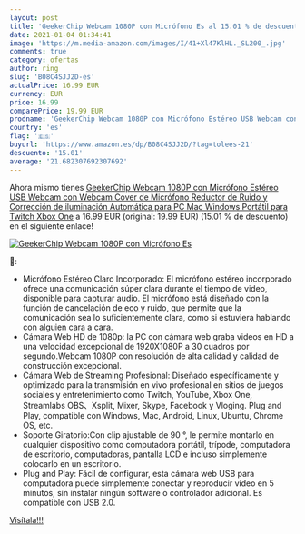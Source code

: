 ```yaml
---
layout: post
title: 'GeekerChip Webcam 1080P con Micrófono Es al 15.01 % de descuento'
date: 2021-01-04 01:34:41
image: 'https://m.media-amazon.com/images/I/41+Xl47KlHL._SL200_.jpg'
comments: true
category: ofertas
author: ring
slug: 'B08C4SJJ2D-es'
actualPrice: 16.99 EUR
currency: EUR
price: 16.99
comparePrice: 19.99 EUR
prodname: 'GeekerChip Webcam 1080P con Micrófono Estéreo USB Webcam con Webcam Cover de Micrófono Reductor de Ruido y Corrección de iluminación Automática para PC  Mac Windows Portátil para Twitch Xbox One'
country: 'es'
flag: '🇪🇸'
buyurl: 'https://www.amazon.es/dp/B08C4SJJ2D/?tag=tolees-21'
descuento: '15.01'
average: '21.682307692307692'
---
```


Ahora mismo tienes [GeekerChip Webcam 1080P con Micrófono Estéreo USB Webcam con Webcam Cover de Micrófono Reductor de Ruido y Corrección de iluminación Automática para PC  Mac Windows Portátil para Twitch Xbox One](https://www.amazon.es/dp/B08C4SJJ2D/?tag=tolees-21) a 16.99 EUR (original: 19.99 EUR) (15.01 %  de descuento) en el siguiente enlace!

[![GeekerChip Webcam 1080P con Micrófono Es](https://m.media-amazon.com/images/I/41+Xl47KlHL._SL200_.jpg)](https://www.amazon.es/dp/B08C4SJJ2D/?tag=tolees-21)

🔎:

- Micrófono Estéreo Claro Incorporado: El micrófono estéreo incorporado ofrece una comunicación súper clara durante el tiempo de video, disponible para capturar audio. El micrófono está diseñado con la función de cancelación de eco y ruido, que permite que la comunicación sea lo suficientemente clara, como si estuviera hablando con alguien cara a cara.
- Cámara Web HD de 1080p: la PC con cámara web graba videos en HD a una velocidad excepcional de 1920X1080P a 30 cuadros por segundo.Webcam 1080P con resolución de alta calidad y calidad de construcción excepcional.
- Cámara Web de Streaming Profesional: Diseñado específicamente y optimizado para la transmisión en vivo profesional en sitios de juegos sociales y entretenimiento como Twitch, YouTube, Xbox One, Streamlabs OBS、Xsplit, Mixer, Skype, Facebook y Vloging. Plug and Play, compatible con Windows, Mac, Android, Linux, Ubuntu, Chrome OS, etc.
- Soporte Giratorio:Con clip ajustable de 90 °, le permite montarlo en cualquier dispositivo como computadora portátil, trípode, computadora de escritorio, computadoras, pantalla LCD e incluso simplemente colocarlo en un escritorio.
- Plug and Play: Fácil de configurar, esta cámara web USB para computadora puede simplemente conectar y reproducir video en 5 minutos, sin instalar ningún software o controlador adicional. Es compatible con USB 2.0.

[Visítala!!!](https://www.amazon.es/dp/B08C4SJJ2D/?tag=tolees-21)
